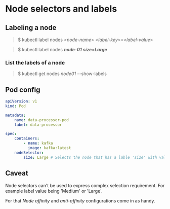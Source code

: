 # Node selectors and labels   

## Labeling a node
> $ kubectl label nodes \<_node-name_> <_label-key_>=<_label-value_>   

> $ kubectl label nodes _**node-01**_ _**size**_=_**Large**_   

### List the labels of a node
> $ kubectl get nodes _node01_ --show-labels

## Pod config
```yaml
apiVersion: v1
kind: Pod

metadata:
    name: data-processor-pod
    label: data-processor

spec:
    containers:
        - name: kafka
          image: kafka:latest
    nodeSelector:
        size: Large # Selects the node that has a lable 'size' with value 'Large'
```

## Caveat
Node selectors can't be used to express complex selection requirement. For example label value being 'Medium' or 'Large'.

For that _Node affinity_ and _anti-affinity_ configurations come in as handy.